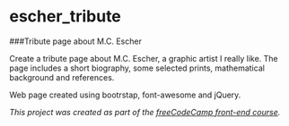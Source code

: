 # escher_tribute

###Tribute page about M.C. Escher

Create a tribute page about M.C. Escher, a graphic artist I really like. The page includes a short biography, some selected prints, mathematical background and references. 

Web page created using bootrstap, font-awesome and jQuery.

*This project was created as part of the [freeCodeCamp front-end course](https://www.freecodecamp.com/challenges/build-a-tribute-page).*
